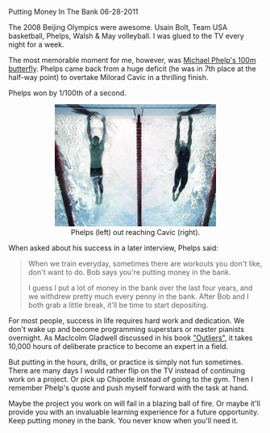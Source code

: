 Putting Money In The Bank
06-28-2011

The 2008 Beijing Olympics were awesome. Usain Bolt, Team USA basketball, Phelps, Walsh & May volleyball. I was glued to the TV every night for a week.

The most memorable moment for me, however, was [Michael Phelp's 100m butterfly][2]. Phelps came back from a huge deficit (he was in 7th place at the half-way point) to overtake Milorad Cavic in a thrilling finish.

Phelps won by 1/100th of a second.

<center><img src="/static/phelps.jpg" width="320" height="242" /></center>
<div class="separator" style="clear: both; text-align: center;">
Phelps (left) out reaching Cavic (right).</div>

When asked about his success in a later interview, Phelps said:

> When we train everyday, sometimes there are workouts you don't like, don't want to do. Bob says you're putting money in the bank.
> 
> I guess I put a lot of money in the bank over the last four years, and we withdrew pretty much every penny in the bank. After Bob and I both grab a little break, it'll be time to start depositing.

For most people, success in life requires hard work and dedication. We don't wake up and become programming superstars or master pianists overnight. As Maclcolm Gladwell discussed in his book ["Outliers"][1], it takes 10,000 hours of deliberate practice to become an expert in a field.

But putting in the hours, drills, or practice is simply not fun sometimes. There are many days I would rather flip on the TV instead of continuing work on a project. Or pick up Chipotle instead of going to the gym. Then I remember Phelp's quote and push myself forward with the task at hand.

Maybe the project you work on will fail in a blazing ball of fire. Or maybe it'll provide you with an invaluable learning experience for a future opportunity. Keep putting money in the bank. You never know when you'll need it.

[1]: http://en.wikipedia.org/wiki/Outliers_(book)
[2]: http://www.youtube.com/watch?v=E3paiELa7mA
